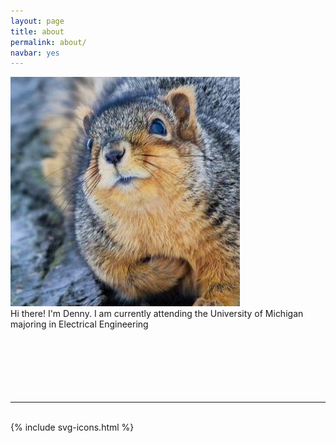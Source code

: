 ```yaml
---
layout: page
title: about
permalink: about/
navbar: yes
---
```


<img class="col one right" src="/img/squirrel.jpg">

<br/>
Hi there! I'm Denny.
I am currently attending the University of Michigan majoring in Electrical Engineering

<br/>
<br/>
<br/>
<br/>
<br/>
<br/>
<br/>
<hr/>
<br/>
<div class="contacticon center">
  {% include svg-icons.html %}
</div>

<div class="col three caption">
	<!-- You can even add a little note about which of these is the best way to reach you. -->
</div>

